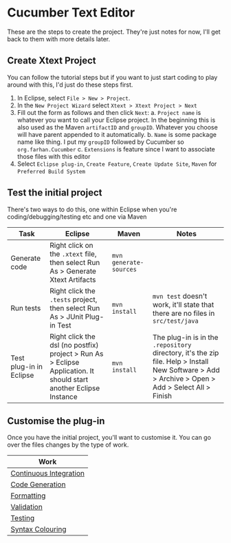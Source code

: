 # Cucumber Text Editor

These are the steps to create the project.
They're just notes for now, I'll get back to them with more details later.

## Create Xtext Project

You can follow the tutorial steps but if you want to just start coding to play around with this, I'd just do these steps first.

1. In Eclipse, select `File > New > Project`.
2. In the `New Project Wizard` select `Xtext > Xtext Project > Next`
3. Fill out the form as follows and then click `Next`:
a. `Project name` is whatever you want to call your Eclipse project. In the beginning this is also used as the Maven `artifactID` and `groupID`. Whatever you choose will have parent appended to it automatically.
b. `Name` is some package name like thing. I put my `groupID` followed by Cucumber so `org.farhan.Cucumber`
c. `Extensions` is feature since I want to associate those files with this editor
5. Select `Eclipse plug-in`, `Create Feature`, `Create Update Site`, `Maven` for `Preferred Build System`

## Test the initial project

There's two ways to do this, one within Eclipse when you're coding/debugging/testing etc and one via Maven 

| Task | Eclipse | Maven | Notes |
| ---- | ------- | ----- | ----- |
| Generate code | Right click on the `.xtext` file, then select Run As > Generate Xtext Artifacts | `mvn generate-sources` | |
| Run tests | Right click the `.tests` project, then select Run As > JUnit Plug-in Test | `mvn install` | `mvn test` doesn't work, it'll state that there are no files in `src/test/java`
| Test plug-in in Eclipse | Right click the dsl (no postfix) project > Run As > Eclipse Application. It should start another Eclipse Instance | `mvn install` | The plug-in is in the `.repository` directory, it's the zip file. Help > Install New Software > Add > Archive > Open  > Add > Select All > Finish | 

## Customise the plug-in

Once you have the initial project, you'll want to customise it.
You can go over the files changes by the type of work.

| Work |
| ---- |
| [Continuous Integration](Continuous-Integration.md) |
| [Code Generation](Code-Generation.md) |
| [Formatting](Formatting.md) |
| [Validation](Validation.md) |
| [Testing](Testing.md) |
| [Syntax Colouring](Syntax-Colouring.md) |
